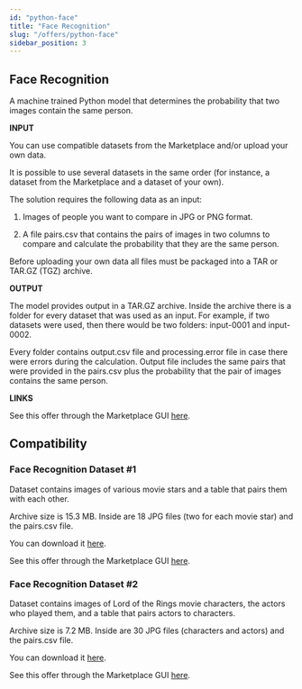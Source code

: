 ```yaml
---
id: "python-face"
title: "Face Recognition"
slug: "/offers/python-face"
sidebar_position: 3
---
```


## Face Recognition


A machine trained Python model that determines the probability that two images contain the same person.

**INPUT**

You can use compatible datasets from the Marketplace and/or upload your own data.

It is possible to use several datasets in the same order (for instance, a dataset from the Marketplace and a dataset of your own).

The solution requires the following data as an input:

1. Images of people you want to compare in JPG or PNG format.

2. A file pairs.csv that contains the pairs of images in two columns to compare and calculate the probability that they are the same person.

Before uploading your own data all files must be packaged into a TAR or TAR.GZ (TGZ) archive. 

**OUTPUT**

The model provides output in a TAR.GZ archive. Inside the archive there is a folder for every dataset that was used as an input. For example, if two datasets were used, then there would be two folders: input-0001 and input-0002.

Every folder contains output.csv file and processing.error file in case there were errors during the calculation. Output file includes the same pairs that were provided in the pairs.csv plus the probability that the pair of images contains the same person.

**LINKS**

See this offer through the Marketplace GUI [here](https://marketplace.superprotocol.com/solutions?offer=offerId%3D10&tab=about).


## Compatibility

### Face Recognition Dataset #1

Dataset contains images of various movie stars and a table that pairs them with each other.

Archive size is 15.3 MB. Inside are 18 JPG files (two for each movie star) and the pairs.csv file.

You can download it [here](https://github.com/Super-Protocol/datasets/blob/main/Face%20Recognition%20Datasets/face-recognition-ds1.tar.gz?raw=true).

See this offer through the Marketplace GUI [here](https://marketplace.superprotocol.com/data?offer=offerId%3D22&tab=about).


### Face Recognition Dataset #2

Dataset contains images of Lord of the Rings movie characters, the actors who played them, and a table that pairs actors to characters.

Archive size is 7.2 MB. Inside are 30 JPG files (characters and actors) and the pairs.csv file.

You can download it [here](https://github.com/Super-Protocol/datasets/blob/main/Face%20Recognition%20Datasets/face-recognition-ds2.tar.gz?raw=true).

See this offer through the Marketplace GUI [here](https://marketplace.superprotocol.com/data?offer=offerId%3D23&tab=about).
